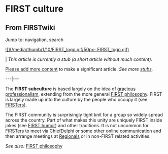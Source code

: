 # FIRST culture

## From FIRSTwiki

Jump to: navigation, search

[![](/media/thumb/1/10/FIRST_logo.gif/50px-
FIRST_logo.gif)](Image:FIRST_logo.gif)

| _This article is currently a stub (a short article without much content)._

[Please add more content](http://www.firstwiki.net/index.php?title=FIRST_culture&action=edit "http://www.firstwiki.net/index.php?title=FIRST_culture&action=edit") to make a significant article. _See more [stubs](Special:Shortpages "Special:Shortpages")._

---|---

The **FIRST subculture** is based largely on the idea of [gracious professionalism](Gracious_professionalism "Gracious
professionalism"), extending from the more general [FIRST philosophy](FIRST_philosophy "FIRST philosophy"). FIRST is largely made up into the culture by the people who occupy it (see [FIRSTers](/index.php?title=FIRSTers&action=edit "FIRSTers")).

The FIRST community is surprisingly tight knit for a group so widely spread across the country. Part of what makes this unity are uniquely FIRST inside jokes (see [FIRST humor](FIRST_humor "FIRST humor")) and other traditions. It is not uncommon for [FIRSTers](/index.php?title=FIRSTers&action=edit "FIRSTers") to meet via [ChiefDelphi](ChiefDelphi "ChiefDelphi") or some other online communication and then arrange meetings at [Regionals](Regional "Regional") or in non-FIRST related activities.

_See also:_ [FIRST philosophy](FIRST_philosophy "FIRST philosophy")
